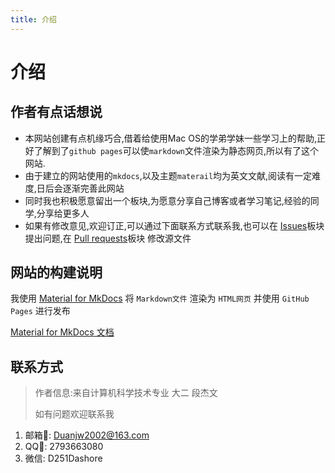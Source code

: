 ```yaml
---
title: 介绍
---
```


# 介绍

## 作者有点话想说


- 本网站创建有点机缘巧合,借着给使用Mac OS的学弟学妹一些学习上的帮助,正好了解到了`github pages`可以使`markdown`文件渲染为静态网页,所以有了这个网站.
- 由于建立的网站使用的`mkdocs`,以及主题`materail`均为英文文献,阅读有一定难度,日后会逐渐完善此网站
- 同时我也积极愿意留出一个板块,为愿意分享自己博客或者学习笔记,经验的同学,分享给更多人
- 如果有修改意见,欢迎订正,可以通过下面联系方式联系我,也可以在 [Issues](https://github.com/DDWe11/DDWe11.github.io/issues)板块 提出问题,在 [Pull requests](https://github.com/DDWe11/DDWe11.github.io/pulls)板块 修改源文件

## 网站的构建说明

我使用 [Material for MkDocs](https://github.com/squidfunk/mkdocs-material) 将 `Markdown文件` 渲染为 `HTML网页` 并使用 `GitHub Pages` 进行发布

[Material for MkDocs 文档](https://squidfunk.github.io/mkdocs-material/)

## 联系方式
> 作者信息:来自计算机科学技术专业 大二 段杰文
> 
> 如有问题欢迎联系我
1. 邮箱📮: Duanjw2002@163.com
2. QQ🐧:  2793663080
3. 微信: D251Dashore